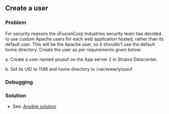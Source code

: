 ## Create a user

### Problem

For security reasons the xFusionCorp Industries security team has decided to use custom Apache users for each web application hosted, rather than its default user. This will be the Apache user, so it shouldn't use the default home directory. Create the user as per requirements given below:

a. Create a user named yousuf on the App server 2 in Stratos Datacenter.

b. Set its UID to 1148 and home directory to /var/www/yousuf.

### Debugging

### Solution

- See: [Ansible solution](./solution.yaml)
